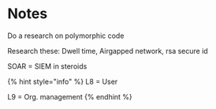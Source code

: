 # Notes

Do a research on polymorphic code

Research these: Dwell time, Airgapped network, rsa secure id

SOAR = SIEM in steroids

{% hint style="info" %}
L8 = User

L9 = Org. management
{% endhint %}

